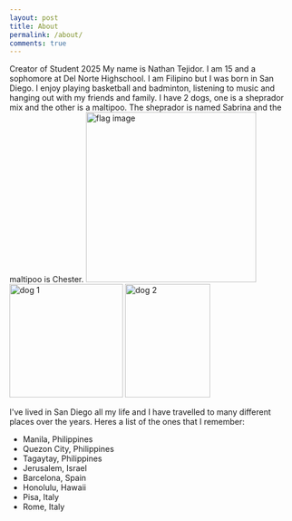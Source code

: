 ```yaml
---
layout: post
title: About
permalink: /about/
comments: true
---
```


Creator of Student 2025
My name is Nathan Tejidor. I am 15 and a sophomore at Del Norte Highschool. I am Filipino but I was born in San Diego. I enjoy playing basketball and badminton, listening to music and hanging out with my friends and family. I have 2 dogs, one is a sheprador mix and the other is a maltipoo. The sheprador is named Sabrina and the maltipoo is Chester. 
<span>
    <img src="{{site.baseurl}}/images/phillipines_flag.png" alt="flag image" width="300"/>
    <img src="{{site.baseurl}}/images/Dog1.JPG" alt="dog 1" width="200"/>
    <img src="{{site.baseurl}}/images/Dog2.JPG" alt="dog 2" height="200" width="150"/>
</span>

I've lived in San Diego all my life and I have travelled to many different places over the years. Heres a list of the ones that I remember:
<ul>
<li> Manila, Philippines </li>
<li> Quezon City, Philippines </li>
<li> Tagaytay, Philippines </li>
<li> Jerusalem, Israel </li>
<li> Barcelona, Spain</li>
<li> Honolulu, Hawaii </li>
<li> Pisa, Italy </li>
<li> Rome, Italy </li>
</ul>
